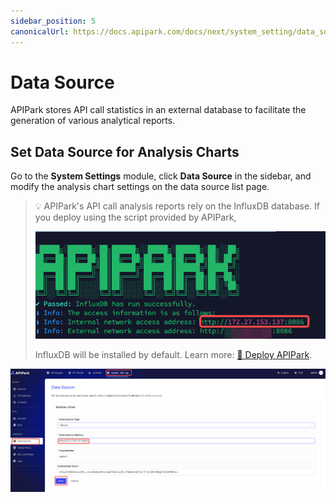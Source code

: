 ```yaml
---
sidebar_position: 5
canonicalUrl: https://docs.apipark.com/docs/next/system_setting/data_source
---
```


# Data Source

APIPark stores API call statistics in an external database to facilitate the generation of various analytical reports.

## Set Data Source for Analysis Charts

Go to the **System Settings** module, click **Data Source** in the sidebar, and modify the analysis chart settings on the data source list page.

> 💡 APIPark's API call analysis reports rely on the InfluxDB database. If you deploy using the script provided by APIPark, 
>
> ![](images/2024-12-10/0ca7159de32c0256cb2883bbe56225329e485271cd1778f8f1707111f58bb901.png)
>
> InfluxDB will be installed by default. Learn more: [🔗 Deploy APIPark](deploy.md).



![](images/2024-12-10/2e37d399d47f6ec2c4adf2f4bbfb6888d2516cee8111fd003d073bfc2db86eb4.png)

